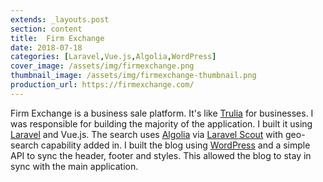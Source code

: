 ```yaml
---
extends: _layouts.post
section: content
title:  Firm Exchange
date: 2018-07-18
categories: [Laravel,Vue.js,Algolia,WordPress]
cover_image: /assets/img/firmexchange.png
thumbnail_image: /assets/img/firmexchange-thumbnail.png
production_url: https://firmexchange.com/
---
```

Firm Exchange is a business sale platform. It's like [Trulia](https://www.trulia.com/) for businesses. I was responsible for building the majority of the application. I built it using [Laravel](https://laravel.com/) and Vue.js. The search uses [Algolia](https://www.algolia.com/) via [Laravel Scout](https://laravel.com/docs/5.8/scout) with geo-search capability added in. I built the blog using [WordPress](https://wordpress.org/) and a simple API to sync the header, footer and styles. This allowed the blog to stay in sync with the main application.
